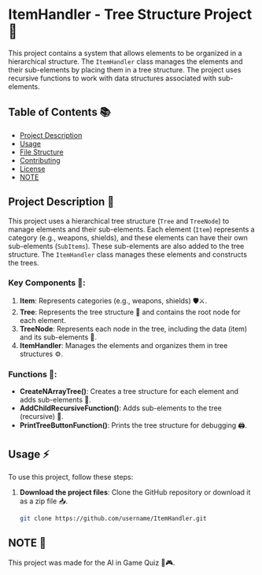 # ItemHandler - Tree Structure Project 🌳

This project contains a system that allows elements to be organized in a hierarchical structure. The `ItemHandler` class manages the elements and their sub-elements by placing them in a tree structure. The project uses recursive functions to work with data structures associated with sub-elements.

## Table of Contents 📚

- [Project Description](#project-description)
- [Usage](#usage)
- [File Structure](#file-structure)
- [Contributing](#contributing)
- [License](#license)
- [NOTE](#note)

## Project Description 📝

This project uses a hierarchical tree structure (`Tree` and `TreeNode`) to manage elements and their sub-elements. Each element (`Item`) represents a category (e.g., weapons, shields), and these elements can have their own sub-elements (`SubItems`). These sub-elements are also added to the tree structure. The `ItemHandler` class manages these elements and constructs the trees.

### Key Components 🔑:

1. **Item**: Represents categories (e.g., weapons, shields) 🛡️⚔️.
2. **Tree**: Represents the tree structure 🌳 and contains the root node for each element.
3. **TreeNode**: Represents each node in the tree, including the data (item) and its sub-elements 🌲.
4. **ItemHandler**: Manages the elements and organizes them in tree structures ⚙️.

### Functions 🔧:

- **CreateNArrayTree()**: Creates a tree structure for each element and adds sub-elements 🌱.
- **AddChildRecursiveFunction()**: Adds sub-elements to the tree (recursive) 🔁.
- **PrintTreeButtonFunction()**: Prints the tree structure for debugging 🖨️.

## Usage ⚡

To use this project, follow these steps:

1. **Download the project files**: Clone the GitHub repository or download it as a zip file 📥.

   ```bash
   git clone https://github.com/username/ItemHandler.git
   ```

## **NOTE 📝**

This project was made for the AI in Game Quiz 🤖🎮.
